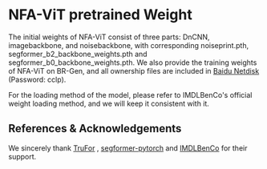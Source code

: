 # NFA-ViT pretrained Weight

The initial weights of NFA-ViT consist of three parts: DnCNN, imagebackbone, and noisebackbone, with corresponding noiseprint.pth, segformer_b2_backbone_weights.pth and segformer_b0_backbone_weights.pth. We also provide the training weights of NFA-ViT on BR-Gen, and all ownership files are included in  [Baidu Netdisk](https://pan.baidu.com/s/1mqmMeoTzJf0TuIy17N6PFQ) (Password: cclp).



For the loading method of the model, please refer to IMDLBenCo's official weight loading method, and we will keep it consistent with it.



## References & Acknowledgements

We sincerely thank [TruFor](https://github.com/grip-unina/TruFor) , [segformer-pytorch](https://github.com/bubbliiiing/segformer-pytorch/tree/master?tab=readme-ov-file) and [IMDLBenCo](https://github.com/scu-zjz/IMDLBenCo) for their support.





